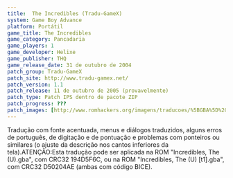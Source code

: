 ```yaml
---
title:  The Incredibles (Tradu-GameX)
system: Game Boy Advance
platform: Portátil
game_title: The Incredibles
game_category: Pancadaria
game_players: 1
game_developer: Helixe
game_publisher: THQ
game_release_date: 31 de outubro de 2004
patch_group: Tradu-GameX
patch_site: http://www.tradu-gamex.net/
patch_version: 1.1
patch_release: 11 de outubro de 2005 (provavelmente)
patch_type: Patch IPS dentro de pacote ZIP
patch_progress: ???
patch_images: [http://www.romhackers.org/imagens/traducoes/%5BGBA%5D%20The%20Incredibles%20-%20Tradu-GameX%20-%201.png,http://www.romhackers.org/imagens/traducoes/%5BGBA%5D%20The%20Incredibles%20-%20Tradu-GameX%20-%202.png,http://www.romhackers.org/imagens/traducoes/%5BGBA%5D%20The%20Incredibles%20-%20Tradu-GameX%20-%203.png]
---
```

Tradução com fonte acentuada, menus e diálogos traduzidos, alguns erros de português, de digitação e de pontuação e problemas com ponteiros ou similares (o ajuste da descrição nos cantos inferiores da tela).ATENÇÃO:Esta tradução pode ser aplicada na ROM "Incredibles, The (U).gba", com CRC32 194D5F6C, ou na ROM "Incredibles, The (U) [t1].gba", com CRC32 D50204AE (ambas com código BICE).